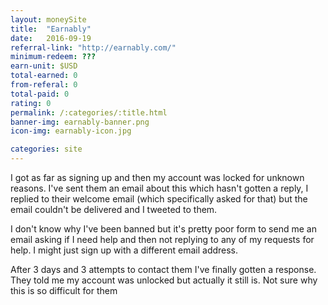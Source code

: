 ```yaml
---
layout: moneySite
title:  "Earnably"
date:   2016-09-19
referral-link: "http://earnably.com/"
minimum-redeem: ???
earn-unit: $USD
total-earned: 0
from-referal: 0
total-paid: 0
rating: 0
permalink: /:categories/:title.html
banner-img: earnably-banner.png
icon-img: earnably-icon.jpg

categories: site
---
```


I got as far as signing up and then my account was locked for unknown reasons. I've sent them an email about this which hasn't gotten a reply, I replied to their welcome email (which specifically asked for that) but the email couldn't be delivered and I tweeted to them. 

I don't know why I've been banned but it's pretty poor form to send me an email asking if I need help and then not replying to any of my requests for help. I might just sign up with a different email address.

After 3 days and 3 attempts to contact them I've finally gotten a response. They told me my account was unlocked but actually it still is. Not sure why this is so difficult for them
